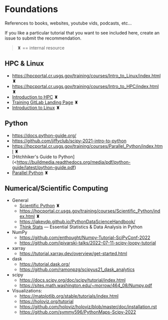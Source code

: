 # Foundations

References to books, websites, youtube vids, podcasts, etc...

If you like a particular tutorial that you want to see included
here, create an issue to submit the recommendation.

> &#9820; == internal resource

## HPC &amp; Linux

* <https://hpcportal.cr.usgs.gov/training/courses/Intro_to_Linux/index.html> &#9820;
* <https://hpcportal.cr.usgs.gov/training/courses/Intro_to_HPC/index.html> &#9820;
* [Introduction to HPC](https://code.chs.usgs.gov/sas/arc/training/introduction_to_hpc) &#9820;
* [Training GitLab Landing Page](https://code.chs.usgs.gov/sas/arc/training) &#9820;
* [Introduction to Linux](https://code.chs.usgs.gov/sas/arc/training/introduction_to_linux) &#9820;

## Python

* <https://docs.python-guide.org/>
* <https://github.com/jiffyclub/scipy-2021-intro-to-python>
* <https://hpcportal.cr.usgs.gov/training/courses/Parallel_Python/index.html> &#9820;
* [Hitchhiker's Guide to Python](<https://buildmedia.readthedocs.org/media/pdf/python-guide/latest/python-guide.pdf)
* [Parallel Python](https://code.chs.usgs.gov/sas/arc/training/parallel_python) &#9820;

## Numerical/Scientific Computing

* General
  * [Scientific Python](https://code.chs.usgs.gov/sas/arc/training/scientific_python) &#9820;
  * <https://hpcportal.cr.usgs.gov/training/courses/Scientific_Python/index.html> &#9820;
  * <https://jakevdp.github.io/PythonDataScienceHandbook/>
  * [Think Stats](https://greenteapress.com/thinkstats2/thinkstats2.pdf) &mdash; Essential Statistics &amp; Data Analysis in Python
* NumPy
  * <https://github.com/enthought/Numpy-Tutorial-SciPyConf-2022>
  * <https://github.com/jpivarski-talks/2022-07-11-scipy-loopy-tutorial>
* xarray
  * <https://tutorial.xarray.dev/overview/get-started.html>
* dask
  * <https://tutorial.dask.org/>
  * <https://github.com/ramonpzg/scipyus21_dask_analytics>
* scipy
  * <https://docs.scipy.org/doc/scipy/tutorial/index.html>
  * <https://sites.math.washington.edu/~morrow/464_08/Numpy.pdf>
* Visualizations:
  * <https://matplotlib.org/stable/tutorials/index.html>
  * <https://holoviz.org/tutorial>
  * <https://github.com/holoviz/holoviz/blob/master/doc/installation.rst>
  * <https://github.com/symmy596/PythonMaps-Scipy-2022>

